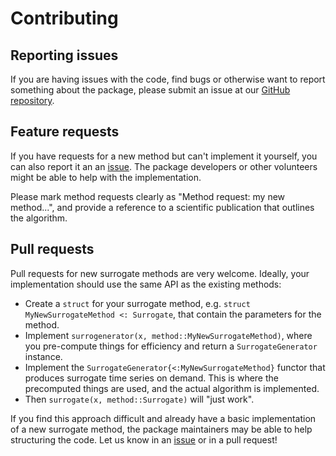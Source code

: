 # Contributing 

## Reporting issues

If you are having issues with the code, find bugs or otherwise want to report something about the package,
please submit an issue at our [GitHub repository](https://github.com/JuliaDynamics/TimeseriesSurrogates.jl/issues). 

## Feature requests

If you have requests for a new method but can't implement it yourself, you can also report it an an [issue](https://github.com/JuliaDynamics/TimeseriesSurrogates.jl/issues). The package developers or other volunteers might be able to help with the implementation. 

Please mark method requests clearly as "Method request: my new method...", and provide a reference to a scientific publication that outlines the algorithm. 

## Pull requests

Pull requests for new surrogate methods are very welcome. Ideally, your implementation should use the same API as the existing methods: 

- Create a `struct` for your surrogate method, e.g. `struct MyNewSurrogateMethod <: Surrogate`, that contain the parameters for the method.
- Implement `surrogenerator(x, method::MyNewSurrogateMethod)`, where you pre-compute things for efficiency and return a `SurrogateGenerator` instance.
- Implement the `SurrogateGenerator{<:MyNewSurrogateMethod}` functor that produces surrogate time series on demand. This is where the precomputed things are used, and the actual algorithm is implemented.
- Then `surrogate(x, method::Surrogate)` will "just work". 

If you find this approach difficult and already have a basic implementation of a new surrogate method, the package maintainers may be able to help structuring the code. Let us know in an [issue](https://github.com/JuliaDynamics/TimeseriesSurrogates.jl/issues) or in a pull request!
